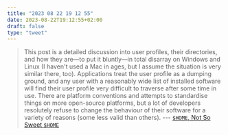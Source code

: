 ```yaml
---
title: "2023 08 22 19 12 55"
date: 2023-08-22T19:12:55+02:00
draft: false
type: "tweet"
---
```


> This post is a detailed discussion into user profiles, their directories, and how they are—to put it bluntly—in total disarray on Windows and Linux (I haven't used a Mac in ages, but I assume the situation is very similar there, too). Applications treat the user profile as a dumping ground, and any user with a reasonably wide list of installed software will find their user profile very difficult to traverse after some time in use. There are platform conventions and attempts to standardise things on more open-source platforms, but a lot of developers resolutely refuse to change the behaviour of their software for a variety of reasons (some less valid than others). --- [`$HOME`, Not So Sweet `$HOME`](https://gist.github.com/sharadhr/39b804236c1941e9c30d90af828ad41e)
